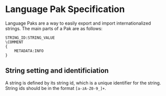 # Language Pak Specification

Language Paks are a way to easily export and import internationalized strings. The main parts of a Pak are as follows:
```
STRING_ID:STRING_VALUE
\COMMENT
{
    METADATA:INFO
}
```
## String setting and identificiation


A string is defined by its string id, which is a unique identifier for the string. String ids should be in the format `[a-zA-Z0-9_]+`.
